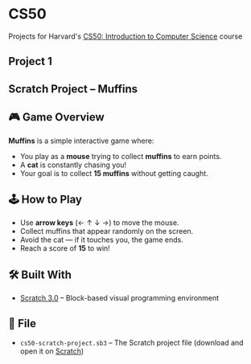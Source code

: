 # CS50 
Projects for Harvard's [CS50: Introduction to Computer Science](https://cs50.harvard.edu/) course

## Project 1
## Scratch Project – Muffins

## 🎮 Game Overview
**Muffins** is a simple interactive game where:
- You play as a **mouse** trying to collect **muffins** to earn points.
- A **cat** is constantly chasing you!
- Your goal is to collect **15 muffins** without getting caught.

## 🕹️ How to Play
- Use **arrow keys** (← ↑ ↓ →) to move the mouse.
- Collect muffins that appear randomly on the screen.
- Avoid the cat — if it touches you, the game ends.
- Reach a score of **15** to win!

## 🛠️ Built With
- [Scratch 3.0](https://scratch.mit.edu) – Block-based visual programming environment

## 📁 File
- `cs50-scratch-project.sb3` – The Scratch project file (download and open it on [Scratch](https://scratch.mit.edu))


